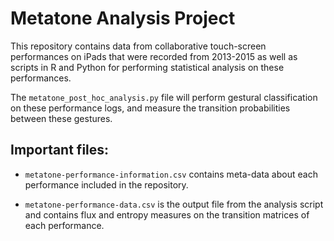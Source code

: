 # Metatone Analysis Project

This repository contains data from collaborative touch-screen performances on iPads that were recorded from 2013-2015 as well as scripts in R and Python for performing statistical analysis on these performances.

The `metatone_post_hoc_analysis.py` file will perform gestural classification on these performance logs, and measure the transition probabilities between these gestures.

## Important files:

- `metatone-performance-information.csv` contains meta-data about each performance included in the repository.

- `metatone-performance-data.csv` is the output file from the analysis script and contains flux and entropy measures on the transition matrices of each performance.

